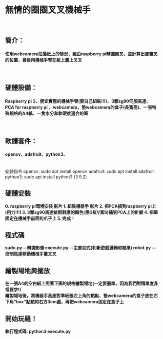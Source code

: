 <h1>無情的圈圈叉叉機械手</h1><br>
  <h2><b>簡介：</b></h2>
  <h4>使用webcamera拍攝紙上的情況，經由raspberry pi辨識圈叉，並計算出要畫叉的位置，最後用機械手臂在紙上畫上叉叉</h4><br>
<h2><b>硬體設備：</b></h2>
  <h4>Raspberry pi 3、便宜實惠的機械手臂(要自己組裝!!!)、3顆sg90伺服馬達、PCA for raspberry pi 、webcamera、墊webcamera的盒子(長寬高)、一張特殊規格的A4紙、一隻水分和軟硬度適合的筆</h4><br>
<h2><b>軟體套件：</b></h2>
  <h4>opencv、adafruit、python3、</h4><br>
  安裝指令
  opencv: sudo apt install opencv
  adafruit: sudo apt install adafruit
  python3: sudo apt install python3 (3.9.2)
<h2><b>硬體安裝<b></h2>
  0. raspberry pi環境安裝
    影片
  1. 組裝機器手
    影片
  2. 把PCA插到raspberry pi上(用力!!!)
  3. 3顆sg90馬達依照對應的顏色(黑G紅V黃S)插到PCA上的針腳
  4. 把筆固定在機械手前面的爪子上
  5. 完成！
<h2><b>程式碼<b></h2>
sudo.py --辨識影像
execute.py --主要程式(判斷遊戲邏輯和結果)
robot.py --控制馬達移動機械手畫叉叉
<h2><b>繪製場地與擺放</b></h2>
  在一張A4的空白紙上照著下圖的規格繪製場地(一定要畫準，因為我們對精準度非常要求!)<br>
  繪製場地後，將機器手基座對準紙張左上角的點點、墊webcamera的盒子放在右下角"box"點點的右方3cm處，再把webcamera固定在盒子上
<h2><b>開始玩羅！</b></h2>
執行程式碼: python3 execute.py
